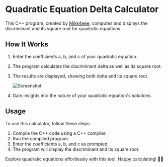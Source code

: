# Quadratic Equation Delta Calculator

This C++ program, created by [Mikk4eee](https://github.com/Mikk4eee/), computes and displays the discriminant and its square root for quadratic equations.

## How It Works

1. Enter the coefficients a, b, and c of your quadratic equation.
2. The program calculates the discriminant delta as well as its square root.
3. The results are displayed, showing both delta and its square root.

   ![Screenshot](https://cdn.discordapp.com/attachments/1157390765924831292/1157407964701937704/image.png?ex=65187faa&is=65172e2a&hm=3506bf13a4c04c818d26381d05648854e0bce3ff52edf68133bc465a6376c3c7&)

4. Gain insights into the nature of your quadratic equation's solutions.

## Usage

To use this calculator, follow these steps:

1. Compile the C++ code using a C++ compiler.
2. Run the compiled program.
3. Enter the coefficients a, b, and c as prompted.
4. The program will display the discriminant and its square root.

Explore quadratic equations effortlessly with this tool. Happy calculating! 🧮🚀
